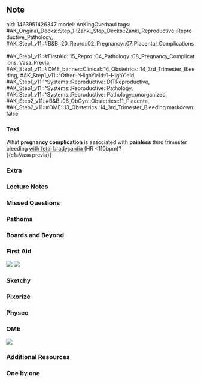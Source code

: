 ## Note
nid: 1463951426347
model: AnKingOverhaul
tags: #AK_Original_Decks::Step_1::Zanki_Step_Decks::Zanki_Reproductive::Reproductive_Pathology, #AK_Step1_v11::#B&B::20_Repro::02_Pregnancy::07_Placental_Complications, #AK_Step1_v11::#FirstAid::15_Repro::04_Pathology::08_Pregnancy_Complications::Vasa_Previa, #AK_Step1_v11::#OME_banner::Clinical::14_Obstetrics::14_3rd_Trimester_Bleeding, #AK_Step1_v11::^Other::^HighYield::1-HighYield, #AK_Step1_v11::^Systems::Reproductive::DITReproductive, #AK_Step1_v11::^Systems::Reproductive::Pathology, #AK_Step1_v11::^Systems::Reproductive::Pathology::unorganized, #AK_Step2_v11::#B&B::06_ObGyn::Obstetrics::11_Placenta, #AK_Step2_v11::#OME::13_Obstetrics::14_3rd_Trimester_Bleeding
markdown: false

### Text
<div>
  <div>
    What <b>pregnancy complication</b> is associated with
    <b>painless</b> third trimester bleeding <u>with fetal
    bradycardia (</u>HR <110bpm)?
  </div>
  <div>
    {{c1::Vasa previa}}
  </div>
</div>

### Extra


### Lecture Notes


### Missed Questions


### Pathoma


### Boards and Beyond


### First Aid
<img src="tmpqftdu5.png"> <img src="tmpGJSArp.png">

### Sketchy


### Pixorize


### Physeo


### OME
<div class="ome-widget">
  <a href=
  "https://onlinemeded.org/spa/obstetrics/3rd-trimester-bleeding/acquire?ref=anki">
  <img src="_OME_AnkiFlashcards_Lesson_6.png"></a>
</div>

### Additional Resources


### One by one


